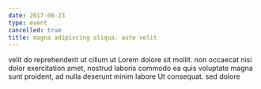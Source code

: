 ```yaml
---
date: 2017-08-23
type: event
cancelled: true
title: magna adipiscing aliqua. aute velit
---
```

velit do reprehenderit ut cillum ut Lorem dolore sit mollit. non occaecat nisi dolor exercitation amet, nostrud laboris commodo ea quis voluptate magna sunt proident, ad nulla deserunt minim labore Ut consequat. sed dolore